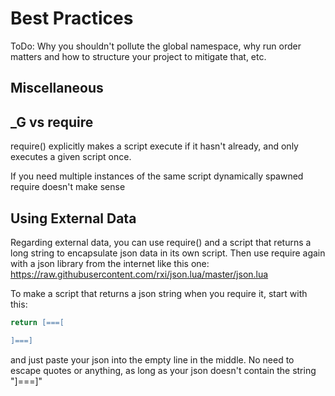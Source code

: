 # Best Practices

ToDo: Why you shouldn't pollute the global namespace, why run order matters and
how to structure your project to mitigate that, etc.

## Miscellaneous

## _G vs require

require() explicitly makes a script execute if it hasn't already, and only executes a given script once.

If you need multiple instances of the same script dynamically spawned require
doesn't make sense


## Using External Data

Regarding external data, you can use require() and a script that returns a long string to encapsulate json data in its own script.  Then use require again with a json library from the internet like this one:  https://raw.githubusercontent.com/rxi/json.lua/master/json.lua

To make a script that returns a json string when you require it, start with
this:

```lua
return [===[

]===]
```

and just paste your json into the empty line in the middle.  No need to escape quotes or anything, as long as your json doesn't contain the string "]===]"